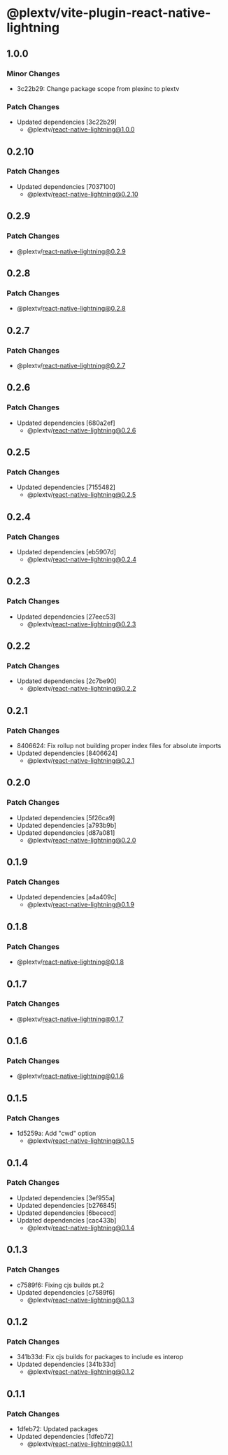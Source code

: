 # @plextv/vite-plugin-react-native-lightning

## 1.0.0

### Minor Changes

- 3c22b29: Change package scope from plexinc to plextv

### Patch Changes

- Updated dependencies [3c22b29]
  - @plextv/react-native-lightning@1.0.0

## 0.2.10

### Patch Changes

- Updated dependencies [7037100]
  - @plextv/react-native-lightning@0.2.10

## 0.2.9

### Patch Changes

- @plextv/react-native-lightning@0.2.9

## 0.2.8

### Patch Changes

- @plextv/react-native-lightning@0.2.8

## 0.2.7

### Patch Changes

- @plextv/react-native-lightning@0.2.7

## 0.2.6

### Patch Changes

- Updated dependencies [680a2ef]
  - @plextv/react-native-lightning@0.2.6

## 0.2.5

### Patch Changes

- Updated dependencies [7155482]
  - @plextv/react-native-lightning@0.2.5

## 0.2.4

### Patch Changes

- Updated dependencies [eb5907d]
  - @plextv/react-native-lightning@0.2.4

## 0.2.3

### Patch Changes

- Updated dependencies [27eec53]
  - @plextv/react-native-lightning@0.2.3

## 0.2.2

### Patch Changes

- Updated dependencies [2c7be90]
  - @plextv/react-native-lightning@0.2.2

## 0.2.1

### Patch Changes

- 8406624: Fix rollup not building proper index files for absolute imports
- Updated dependencies [8406624]
  - @plextv/react-native-lightning@0.2.1

## 0.2.0

### Patch Changes

- Updated dependencies [5f26ca9]
- Updated dependencies [a793b9b]
- Updated dependencies [d87a081]
  - @plextv/react-native-lightning@0.2.0

## 0.1.9

### Patch Changes

- Updated dependencies [a4a409c]
  - @plextv/react-native-lightning@0.1.9

## 0.1.8

### Patch Changes

- @plextv/react-native-lightning@0.1.8

## 0.1.7

### Patch Changes

- @plextv/react-native-lightning@0.1.7

## 0.1.6

### Patch Changes

- @plextv/react-native-lightning@0.1.6

## 0.1.5

### Patch Changes

- 1d5259a: Add "cwd" option
  - @plextv/react-native-lightning@0.1.5

## 0.1.4

### Patch Changes

- Updated dependencies [3ef955a]
- Updated dependencies [b276845]
- Updated dependencies [6bececd]
- Updated dependencies [cac433b]
  - @plextv/react-native-lightning@0.1.4

## 0.1.3

### Patch Changes

- c7589f6: Fixing cjs builds pt.2
- Updated dependencies [c7589f6]
  - @plextv/react-native-lightning@0.1.3

## 0.1.2

### Patch Changes

- 341b33d: Fix cjs builds for packages to include es interop
- Updated dependencies [341b33d]
  - @plextv/react-native-lightning@0.1.2

## 0.1.1

### Patch Changes

- 1dfeb72: Updated packages
- Updated dependencies [1dfeb72]
  - @plextv/react-native-lightning@0.1.1
